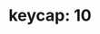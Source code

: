 ---
layout: smileys&emotion
title: "keycap: 10"
emoji: keycap_10
permalink: 🔟.html
image: assets/img/3moji/keycap_10.png
---